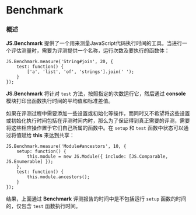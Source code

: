 # Benchmark #

### 概述 ###

**JS.Benchmark** 提供了一个用来测量JavaScript代码执行时间的工具。当进行一个评估测量时，需要为评测提供一个名称，运行次数及要执行的函数体：

	JS.Benchmark.measure('String#join', 20, {
	    test: function() {
	        ['a', 'list', 'of', 'strings'].join(' ');
	    }
	});

**JS.Benchmark** 将针对 `test` 方法，按照指定的次数运行它，然后通过 **console** 模块打印出函数执行时间的平均值和标准差值。

如果在评测过程中需要添加一些设置或初始化等操作，而同时又不希望将这些设置或初始化执行时间包括在评测时间内时，那么为了保证得到真正需要的评测，需要将这些相应操作置于它们自己所属的函数中。在 `setup` 和 `test` 函数中状态可以通过将值赋给 **this** 来达到共享：

	JS.Benchmark.measure('Module#ancestors', 10, {
	    setup: function() {
	        this.module = new JS.Module({ include: [JS.Comparable, JS.Enumerable] });
	    },
	    test: function() {
	        this.module.ancestors();
	    }
	});

结果，上面通过 **Benchmark** 评测报告的时间中是不包括运行 `setup` 函数的时间的，仅包含 `test` 函数执行时间。
